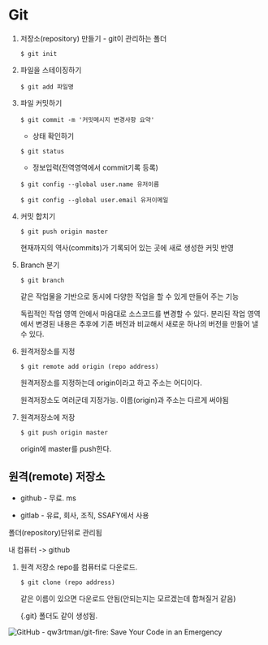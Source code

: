 # Git

1. 저장소(repository) 만들기 - git이 관리하는 폴더

   ``` shell
   $ git init
   ```

2. 파일을 스테이징하기

   ``` shell
   $ git add 파일명
   ```

3. 파일 커밋하기

   ``` shell
   $ git commit -m '커밋메시지 변경사항 요약'
   ```

   - 상태 확인하기

   ``` shell
   $ git status 
   ```

   - 정보입력(전역영역에서 commit기록 등록)

   ``` shell
   $ git config --global user.name 유저이름
   ```

   ``` shell
   $ git config --global user.email 유저이메일
   ```

4. 커밋 합치기

   ``` shell
   $ git push origin master 
   ```

   현재까지의 역사(commits)가 기록되어 있는 곳에 새로 생성한 커밋 반영

5. Branch 분기

   ``` shell
   $ git branch
   ```

   같은 작업물을 기반으로 동시에 다양한 작업을 할 수 있게 만들어 주는 기능

   독립적인 작업 영역 안에서 마음대로 소스코드를 변경할 수 있다. 분리된 작업 영역에서 변경된 내용은 추후에 기존 버전과 비교해서 새로운 하나의 버전을 만들어 낼 수 있다.

6. 원격저장소를 지정

   ``` shell
   $ git remote add origin (repo address)
   ```

   원격저장소를 지정하는데 origin이라고 하고 주소는 어디이다.

   원격저장소도 여러군데 지정가능. 이름(origin)과 주소는 다르게 써야됨

7. 원격저장소에 저장

   ``` shell	
   $ git push origin master
   ```

   origin에 master를 push한다.

## 원격(remote) 저장소

- github - 무료. ms 

- gitlab - 유료, 회사, 조직, SSAFY에서 사용

폴더(repository)단위로 관리됨

내 컴퓨터 -> github

1. 원격 저장소 repo를 컴퓨터로 다운로드.

   ``` shell
   $ git clone (repo address)
   ```

   같은 이름이 있으면 다운로드 안됨(안되는지는 모르겠는데 합쳐질거 같음)

   {.git} 폴더도 같이 생성됨.



![GitHub - qw3rtman/git-fire: Save Your Code in an Emergency](https://repository-images.githubusercontent.com/43623432/e3756280-e50c-11e9-877f-24272543fd9c)